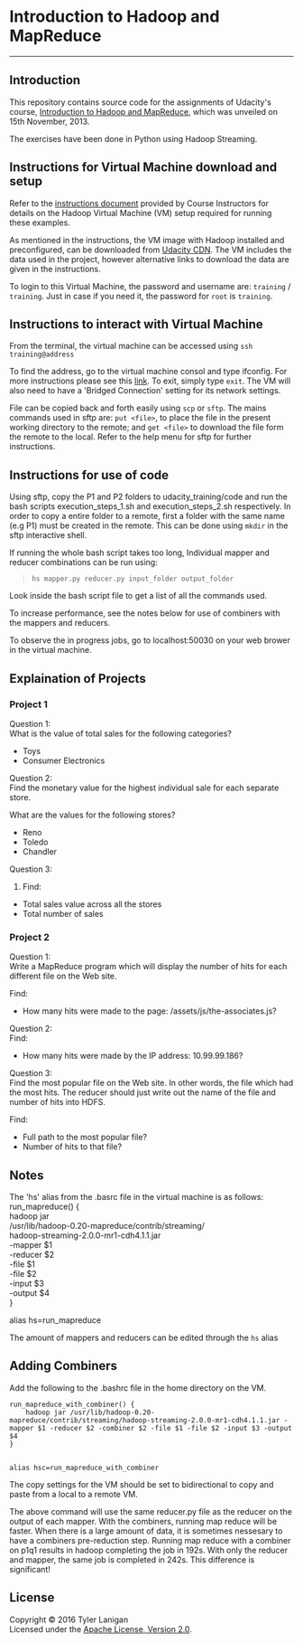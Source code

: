 # Introduction to Hadoop and MapReduce
----------

## Introduction
This repository contains source code for the assignments of Udacity's course, [Introduction to Hadoop and MapReduce](https://www.udacity.com/course/ud617), which was unveiled on 15th November, 2013.

The exercises have been done in Python using Hadoop Streaming.

## Instructions for Virtual Machine download and setup
Refer to the [instructions document](https://docs.google.com/document/d/1v0zGBZ6EHap-Smsr3x3sGGpDW-54m82kDpPKC2M6uiY/pub) provided by Course Instructors for details on the Hadoop Virtual Machine (VM) setup required for running these examples.

As mentioned in the instructions, the VM image with Hadoop installed and preconfigured, can be downloaded from [Udacity CDN](http://content.udacity-data.com/courses/ud617/Cloudera-Udacity-Training-VM-4.1.1.c.zip). The VM includes the data used in the project, however alternative links to download the data are given in the instructions.

To login to this Virtual Machine, the password and username are: `training` / `training`. Just in case if you need it, the password for `root` is `training`.

## Instructions to interact with Virtual Machine

From the terminal, the virtual machine can be accessed using `ssh training@address`

To find the address, go to the virtual machine consol and type ifconfig. For more instructions please see this [link](https://docs.google.com/document/d/1MZ_rNxJhR4HCU1qJ2-w7xlk2MTHVqa9lnl_uj-zRkzk/pub). To exit, simply type `exit`. The VM will also need to have a 'Bridged Connection' setting for its network settings.

File can be copied back and forth easily using `scp` or `sftp`. The mains commands used in sftp are: `put <file>`, to place the file in the present working directory to the remote; and `get <file>` to download the file form the remote to the local. Refer to the help menu for sftp for further instructions.

## Instructions for use of code

Using sftp, copy the P1 and P2 folders to udacity_training/code and run the bash scripts execution_steps_1.sh and execution_steps_2.sh respectively. In order to copy a entire folder to a remote, first a folder with the same name (e.g P1) must be created in the remote. This can be done using `mkdir` in the sftp interactive shell.

If running the whole bash script takes too long, Individual mapper and reducer combinations can be run using:

>`hs mapper.py reducer.py input_folder output_folder`

Look inside the bash script file to get a list of all the commands used.

To increase performance, see the notes below for use of combiners with the mappers and reducers.

To observe the in progress jobs, go to localhost:50030 on your web brower in the virtual machine.

## Explaination of Projects

### Project 1

Question 1:<br> 
What is the value of total sales for the following categories?<br>
* Toys<br>
* Consumer Electronics<br>

Question 2:<br>
Find the monetary value for the highest individual sale for each separate store.<br>

What are the values for the following stores?
* Reno<br>
* Toledo<br>
* Chandler<br>

Question 3:<br>
1. Find:<br>
* Total sales value across all the stores<br>
* Total number of sales<br>

### Project 2

Question 1:<br>
Write a MapReduce program which will display the number of hits for each different file on the Web site.<br>

Find:<br>
* How many hits were made to the page: /assets/js/the-associates.js?<br>

Question 2:<br>
Find:<br>
* How many hits were made by the IP address: 10.99.99.186?<br>

Question 3:<br>
Find the most popular file on the Web site. In other words, the file which had the most hits. The reducer should just write out the name of the file and number of hits into HDFS.<br>

Find:<br>
* Full path to the most popular file?
* Number of hits to that file?


## Notes

The 'hs' alias from the .basrc file in the virtual machine is as
follows:<br>
run_mapreduce() {<br>
        hadoop jar <br>
				 /usr/lib/hadoop-0.20-mapreduce/contrib/streaming/<br>hadoop-streaming-2.0.0-mr1-cdh4.1.1.jar <br>
				 -mapper $1 <br>
				 -reducer $2 <br>
				 -file $1<br> 
				 -file $2 <br>
				 -input $3 <br>
				 -output $4<br>
}<br>

alias hs=run_mapreduce<br>

The amount of mappers and reducers can be edited through the `hs` alias

## Adding Combiners

Add the following to the .bashrc file in the home directory on the VM.

```
run_mapreduce_with_combiner() {
	hadoop jar /usr/lib/hadoop-0.20-mapreduce/contrib/streaming/hadoop-streaming-2.0.0-mr1-cdh4.1.1.jar -mapper $1 -reducer $2 -combiner $2 -file $1 -file $2 -input $3 -output $4
}


alias hsc=run_mapreduce_with_combiner
```

The copy settings for the VM should be set to bidirectional to copy and paste from a local to a remote VM.

The above command will use the same reducer.py file as the reducer on the output of each mapper. With the combiners, running map reduce will be faster. When there is a large amount of data, it is sometimes nessesary to have a combiners pre-reduction step. Running map reduce with a combiner on p1q1 results in hadoop completing the job in 192s. With only the reducer and mapper, the same job is completed in 242s. This difference is significant!


## License
Copyright &copy; 2016 Tyler Lanigan<br>
Licensed under the [Apache License, Version 2.0](http://www.apache.org/licenses/LICENSE-2.0).


